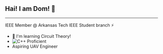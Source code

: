 ## Hai! I am Dom! 👋
___
IEEE Member @ Arkansas Tech IEEE Student branch ⚡

- 🌱 I'm learning Circuit Theory!
- <img src="https://camo.githubusercontent.com/89567f55429cbe7ebbeb6eab21be45618d3459b4ba689ef351c232a4145addcf/68747470733a2f2f6564656e742e6769746875622e696f2f537570657254696e7949636f6e732f696d616765732f7376672f63706c7573706c75732e737667" alt="C++"> Proficient
- Aspiring UAV Engineer

